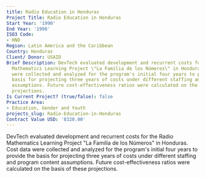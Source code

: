 ```yaml
---
title: Radio Education in Honduras
Project Title: Radio Education in Honduras
Start Year: '1990'
End Year: '1990'
ISO3 Code:
- HND
Region: Latin America and the Caribbean
Country: Honduras
Client/ Donor: USAID
Brief Description: DevTech evaluated development and recurrent costs for the Radio
  Mathematics Learning Project \"La Familia de los Números\" in Honduras. Cost data
  were collected and analyzed for the program's initial four years to provide the
  basis for projecting three years of costs under different staffing and program content
  assumptions. Future cost-effectiveness ratios were calculated on the basis of these
  projections.
Is Current Project? (true/false): false
Practice Area:
- Education, Gender and Youth
projects_slug: Radio-Education-in-Honduras
Contract Value USD: '8320.00'
---
```


DevTech evaluated development and recurrent costs for the Radio Mathematics Learning Project \"La Familia de los Números\" in Honduras. Cost data were collected and analyzed for the program's initial four years to provide the basis for projecting three years of costs under different staffing and program content assumptions. Future cost-effectiveness ratios were calculated on the basis of these projections.